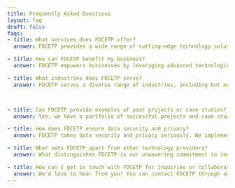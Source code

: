 ```yaml
---
title: Frequently Asked Questions
layout: faq
draft: false
faqs:
- title: What services does FDCETP offer?
  answer: FDCETP provides a wide range of cutting-edge technology solutions, including Artificial Intelligence (AI), Blockchain, Metaverse development, Web3.0 solutions, Internet of Things (IoT) integration, Serverless Cloud Computing, Decentralized Applications (DApps), and Non-Fungible Tokens (NFTs). Each of these services is tailored to meet the unique needs of our clients across various industries.

- title: How can FDCETP benefit my business?
  answer: FDCETP empowers businesses by leveraging advanced technologies to enhance efficiency, reduce costs, improve security, and drive innovation. Whether you're looking to automate processes with AI, secure data with blockchain, or explore new digital frontiers in the metaverse, our solutions are designed to help you stay competitive and future-ready.

- title: What industries does FDCETP serve?
  answer: FDCETP serves a diverse range of industries, including but not limited to finance, healthcare, supply chain, entertainment, gaming, and e-commerce. Our versatile expertise allows us to create custom solutions that address the unique challenges and opportunities in each sector.



- title: Can FDCETP provide examples of past projects or case studies?
  answer: Yes, we have a portfolio of successful projects and case studies that showcase our expertise and the impact of our solutions. Please reach out to us via our Contact Us page, and we'd be happy to share relevant examples based on your specific interests and requirements.

- title: How does FDCETP ensure data security and privacy?
  answer: FDCETP takes data security and privacy seriously. We implement industry-leading security protocols and encryption methods in all our solutions. Additionally, we adhere to best practices and compliance standards to protect your data and ensure that privacy is a top priority in our development process.

- title: What sets FDCETP apart from other technology providers?
  answer: What distinguishes FDCETP is our unwavering commitment to innovation, quality, and customer satisfaction. We invest in continuous research and development to stay at the forefront of emerging technologies. Our customer-centric approach ensures that your unique needs are met, and our dedicated team of experts collaborates closely with you to achieve your goals.

- title: How can I get in touch with FDCETP for inquiries or collaborations?
  answer: We'd love to hear from you! You can contact FDCETP through our website's Contact Us page, where you can fill out a form with your information and inquiry. Alternatively, you can reach us via email at [Your Email Address]. We are always eager to explore new opportunities, answer your questions, and discuss how we can help you succeed in the world of cutting-edge technology.
---
```

